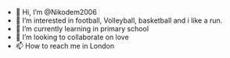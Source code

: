 - 👋 Hi, I’m @Nikodem2006
- 👀 I’m interested in football, Volleyball, basketball and i like a run. 
- 🌱 I’m currently learning in primary school
- 💞️ I’m looking to collaborate on love
- 📫 How to reach me in London

<!---
Nikodem2006/Nikodem2006 is a ✨ special ✨ repository because its `README.md` (this file) appears on your GitHub profile.
You can click the Preview link to take a look at your changes.
--->
